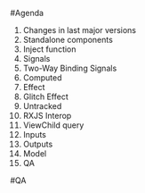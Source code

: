 #Agenda

1. Changes in last major versions
2. Standalone components
3. Inject function
4. Signals
5. Two-Way Binding Signals
6. Computed
7. Effect
8. Glitch Effect
9. Untracked
10. RXJS Interop
11. ViewChild query
12. Inputs
13. Outputs
14. Model
15. QA

#QA
